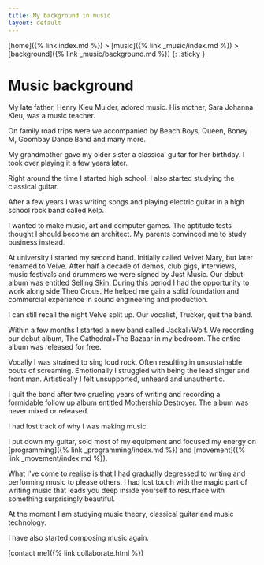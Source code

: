 ```yaml
---
title: My background in music
layout: default
---
```


[home]({% link index.md %}) > [music]({% link _music/index.md %}) > [background]({% link _music/background.md %})
{: .sticky }

# Music background

My late father, Henry Kleu Mulder, adored music. His mother, Sara Johanna Kleu, was a music teacher. 

On family road trips were we accompanied by Beach Boys, Queen, Boney M, Goombay Dance Band and many more.

My grandmother gave my older sister a classical guitar for her birthday. I took over playing it a few years later.

Right around the time I started high school, I also started studying the classical guitar. 

After a few years I was writing songs and playing electric guitar in a high school rock band called Kelp.

I wanted to make music, art and computer games. The aptitude tests thought I should become an architect. My parents convinced me to study business instead.

At university I started my second band. Initially called Velvet Mary, but later renamed to Velve. After half a decade of demos, club gigs, interviews, music festivals and drummers we were signed by Just Music. Our debut album was entitled Selling Skin. During this period I had the opportunity to work along side Theo Crous. He helped me gain a solid foundation and commercial experience in sound engineering and production. 

I can still recall the night Velve split up. Our vocalist, Trucker, quit the band. 

Within a few months I started a new band called Jackal+Wolf. We recording our debut album, The Cathedral+The Bazaar in my bedroom. The entire album was released for free. 

Vocally I was strained to sing loud rock. Often resulting in unsustainable bouts of screaming. Emotionally I struggled with being the lead singer and front man. Artistically I felt unsupported, unheard and unauthentic.

I quit the band after two grueling years of writing and recording a formidable follow up album entitled Mothership Destroyer. The album was never mixed or released.

I had lost track of why I was making music.

I put down my guitar, sold most of my equipment and focused my energy on [programming]({% link _programming/index.md %}) and [movement]({% link _movement/index.md %}).

What I've come to realise is that I had gradually degressed to writing and performing music to please others. I had lost touch with the magic part of writing music that leads you deep inside yourself to resurface with something surprisingly beautiful. 

At the moment I am studying music theory, classical guitar and music technology. 

I have also started composing music again.

[contact me]({% link collaborate.html %})
